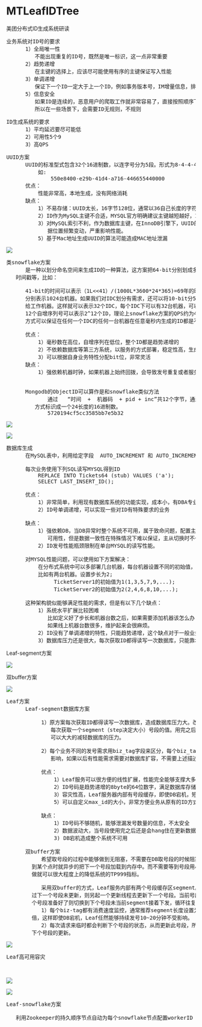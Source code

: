# MTLeafIDTree
美团分布式ID生成系统研读


<pre>
业务系统对ID号的要求
      1）全局唯一性
         不能出现重复的ID号，既然是唯一标识，这一点非常重要
      2）趋势递增
         在主键的选择上，应该尽可能使用有序的主键保证写入性能
      3）单调递增
         保证下一个ID一定大于上一个ID，例如事务版本号，IM增量信息，排序等特殊需求
      5）信息安全
         如果ID是连续的，恶意用户的爬取工作就非常容易了，直接按照顺序下载指定URL。
         所以在一些场景下，会需要ID无规则，不规则
</pre>

<pre>
ID生成系统的要求
      1）平均延迟要尽可能低
      2）可用性5个9
      3）高QPS
</pre>

<pre>
UUID方案
      UUID的标准型式包含32个16进制数，以连字号分为5段。形式为8-4-4-4-12的32个字符
          如:
              550e8400-e29b-41d4-a716-446655440000
      优点：
          性能非常高，本地生成，没有网络消耗
      缺点：
          1）不易存储：UUID太长，16字节128位，通常以36自己长度的字符串标识。
          2）ID作为MySQL主键不合适，MYSQL官方明确建议主键越短越好，InnoDB的表尤其不合适
          3）对MySQL索引不利，作为数据库主键，在InnoDB引擎下，UUID的无序性可能会引起数
             据位置频繁变动，严重影响性能。
          5）基于Mac地址生成UUID的算法可能造成MAC地址泄漏
</pre>

![](https://i.imgur.com/RFFmimR.png)

<pre>
类snowflake方案
      是一种以划分命名空间来生成ID的一种算法，这方案把64-bit分别划成多段，分开来标识机器，
   时间戳等，比如：

      41-bit的时间可以表示（1L<<41）/(1000L*3600*24*365)=69年的时间，10-bit机器可以
      分别表示1024台机器。如果我们对IDC划分有需求，还可以将10-bit分5-bit给IDC，分5-bit
      给工作机器。这样就可以表示32个IDC，每个IDC下可以有32台机器，可以根据自身需求定义。
      12个自增序列号可以表示2^12个ID，理论上snowflake方案的QPS约为409.6w/s，这种分配
      方式可以保证在任何一个IDC的任何一台机器在任意毫秒内生成的ID都是不同的。

      优点：
          1）毫秒数在高位，自增序列在低位，整个ID都是趋势递增的
          2）不依赖数据库等第三方系统，以服务的方式部署，稳定性高，生成ID的性能也是非常高
          3）可以根据自身业务特性分配bit位，非常灵活
      缺点：
          1）强依赖机器时钟，如果机器上始终回拨，会导致发号重复或者服务会处于不可用状态。


      Mongodb的ObjectID可以算作是和snowflake类似方法
             通过   “时间  +  机器码  + pid + inc”共12个字节，通过 4 + 3 + 2 + 3 的
         方式标识成一个24长度的16进制数。
             5720194cf5cc3585bb7e5b32
</pre>

![](https://i.imgur.com/5uJNrZn.png)

![](https://i.imgur.com/IYNzqSD.png)

<pre>
数据库生成
      在MySQL表中，利用给定字段  AUTO_INCREMENT 和 AUTO_INCREMENT_OFFSET来保证ID自增

      每次业务使用下列SQL读写MYSQL得到ID
          REPLACE INTO Tickets64 (stub) VALUES ('a');
          SELECT LAST_INSERT_ID();

      优点：
          1）非常简单，利用现有数据库系统的功能实现，成本小，有DBA专业维护
          2）ID号单调递增，可以实现一些对ID有特殊要求的业务

      缺点：
          1）强依赖DB，当DB异常时整个系统不可用，属于致命问题，配置主从复制可以尽可能增加
             可用性，但是数据一致性在特殊情况下难以保证，主从切换时不一致可能会导致重发错误。
          2）ID发号性能瓶颈限制在单台MYSQL的读写性能。

      对MYSQL性能问题，可以使用如下方案解决：
          在分布式系统中可以多部署几台机器，每台机器设置不同的初始值，且步长和机器数相等，
          比如有两台机器。设置步长为2;
               TicketServer1的初始值为1(1,3,5,7,9,...);
               TicketServer2的初始值为2(2,4,6,8,10,...);

      这种架构貌似能够满足性能的需求，但是有以下几个缺点：
          1）系统水平扩展比较困难
             比如定义好了步长和机器台数之后，如果需要添加机器该怎么办？
             如果线上机器台数很多，维护起来会很麻烦。
          2）ID没有了单调递增的特性，只能趋势递增，这个缺点对于一般业务不是很重要，可以容忍。
          3）数据库压力还是很大，每次获取ID都得读写一次数据库，只能靠堆机器来提高性能。
</pre>

Leaf-segment方案

![](https://i.imgur.com/YZKT1AS.png)

双buffer方案

![](https://i.imgur.com/BDope3F.png)

<pre>
Leaf方案
      Leaf-segment数据库方案

           1）原方案每次获取ID都得读写一次数据库，造成数据库压力大。改为利用proxy server,
              每次获取一个segment（step决定大小）号段的值。用完之后再去数据库获取新的号段，
              可以大大的减轻数据库的压力。

           2）每个业务不同的发号需求用biz_tag字段来区分，每个biz_tag的ID获取相互隔离，互不
              影响，如果以后有性能需求需要对数据库扩容，不需要上述描述的复杂的扩容操作，只需要对bit_tag分库分表就行。

           优点：
               1）Leaf服务可以很方便的线性扩展，性能完全能够支撑大多数业务场景
               2）ID号码是趋势递增的8byte的64位数字，满足数据库存储的主键要求。
               3）容灾性高，Leaf服务器内部有号段缓存，即使DB宕机，短时间内Leaf仍能正常对外提供服务。
               5）可以自定义max_id的大小，非常方便业务从原有的ID方式迁移过来。

           缺点：
               1）ID号码不够随机，能够泄漏发号数量的信息，不太安全
               2）数据波动大，当号段使用完之后还是会hang住在更新数据库的I/O上.
               3) DB宕机造成整个系统不可用

      双buffer方案
           希望取号段的过程中能够做到无阻塞，不需要在DB取号段的时候阻塞请求线程，即当号段消费
        到某个点时就异步的把下一个号段加载到内存中。而不需要等到号段用尽的时候才去更新号段。这样
        做就可以很大程度上的降低系统的TP999指标。

           采用双buffer的方式，Leaf服务内部有两个号段缓存区segment。当前号段已下发10%时，如
        过下一个号段未更新，则另起一个更新线程去更新下一个号段。当前号段全部下发完成后，如果下
        个号段准备好了则切换到下个号段未当前segment接着下发，循环往复。
           1）每个biz-tag都有消费速度监控，通常推荐segment长度设置为服务高峰期发号QPS的600
        倍，这样即使DB宕机，Leaf任然能够持续发号10~20分钟不受影响。
           2）每次请求来临时都会判断下个号段的状态，从而更新此号段，所以偶尔的网络抖动不会影响
        下个号段的更新。
</pre>


![](https://i.imgur.com/rauvLgA.png)

<pre>
Leaf高可用容灾

 
</pre>


![](https://i.imgur.com/THhuTU3.png)

![](https://i.imgur.com/iRP9Ogz.png)

<pre>
Leaf-snowflake方案

   利用Zookeeper的持久顺序节点自动为每个snowflake节点配置workerID
</pre>